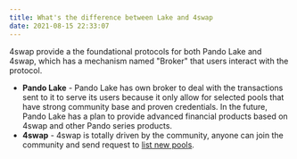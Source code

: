 ```yaml
---
title: What's the difference between Lake and 4swap
date: 2021-08-15 22:33:07
---
```


4swap provide a the foundational protocols for both Pando Lake and 4swap, which has a mechanism named "Broker" that users interact with the protocol.

- **Pando Lake** - Pando Lake has own broker to deal with the transactions sent to it to serve its users because it only allow for selected pools that have strong community base and proven credentials. In the future, Pando Lake has a plan to provide advanced financial products based on 4swap and other Pando series products.
- **4swap** - 4swap is totally driven by the community, anyone can join the community and send request to [list new pools](../tutorials/listing).

